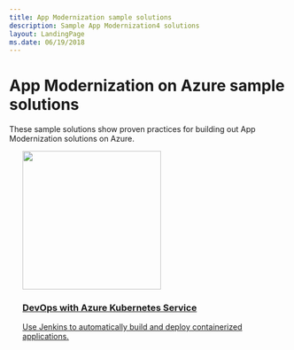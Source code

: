 ```yaml
---
title: App Modernization sample solutions
description: Sample App Modernization4 solutions
layout: LandingPage
ms.date: 06/19/2018
---
```

# App Modernization on Azure sample solutions

These sample solutions show proven practices for building out App Modernization solutions on Azure.

<ul class="panelContent">
<li style="display: flex; flex-direction: column;">
    <a href="./intelligent-apps-image-processing.md" style="display: flex; flex-direction: column; flex: 1 0 auto;">
        <div class="cardSize" style="flex: 1 0 auto; display: flex;">
            <div class="cardPadding" style="display: flex;">
                <div class="card">
                    <div class="cardImageOuter">
                        <div class="cardImage">
                            <img src="./media/computer-vision.svg" height="250px" />
                        </div>
                    </div>
                    <div class="cardText">
                        <h3>DevOps with Azure Kubernetes Service</h3>
                        <p>Use Jenkins to automatically build and deploy containerized applications.</p>
                    </div>
                </div>
            </div>
        </div>
    </a>
</li>
</ul>
